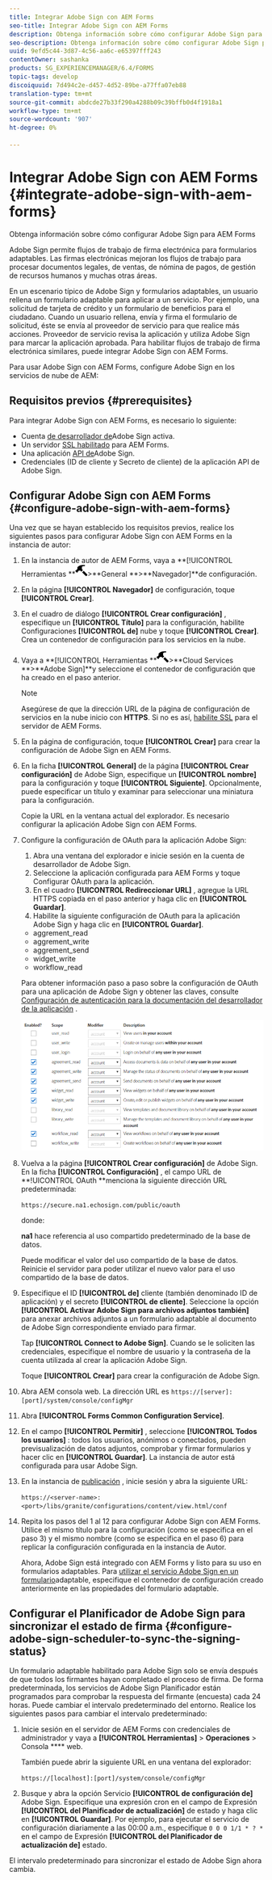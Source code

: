 ```yaml
---
title: Integrar Adobe Sign con AEM Forms
seo-title: Integrar Adobe Sign con AEM Forms
description: Obtenga información sobre cómo configurar Adobe Sign para AEM Forms
seo-description: Obtenga información sobre cómo configurar Adobe Sign para AEM Forms
uuid: 9efd5c44-3d87-4c56-aa6c-e65397fff243
contentOwner: sashanka
products: SG_EXPERIENCEMANAGER/6.4/FORMS
topic-tags: develop
discoiquuid: 7d494c2e-d457-4d52-89be-a77ffa07eb88
translation-type: tm+mt
source-git-commit: abdcde27b33f290a4288b09c39bffb0d4f1918a1
workflow-type: tm+mt
source-wordcount: '907'
ht-degree: 0%

---
```



# Integrar Adobe Sign con AEM Forms {#integrate-adobe-sign-with-aem-forms}

Obtenga información sobre cómo configurar Adobe Sign para AEM Forms

Adobe Sign permite flujos de trabajo de firma electrónica para formularios adaptables. Las firmas electrónicas mejoran los flujos de trabajo para procesar documentos legales, de ventas, de nómina de pagos, de gestión de recursos humanos y muchas otras áreas.

En un escenario típico de Adobe Sign y formularios adaptables, un usuario rellena un formulario adaptable para aplicar a un servicio. Por ejemplo, una solicitud de tarjeta de crédito y un formulario de beneficios para el ciudadano. Cuando un usuario rellena, envía y firma el formulario de solicitud, éste se envía al proveedor de servicio para que realice más acciones. Proveedor de servicio revisa la aplicación y utiliza Adobe Sign para marcar la aplicación aprobada. Para habilitar flujos de trabajo de firma electrónica similares, puede integrar Adobe Sign con AEM Forms.

Para usar Adobe Sign con AEM Forms, configure Adobe Sign en los servicios de nube de AEM:

## Requisitos previos {#prerequisites}

Para integrar Adobe Sign con AEM Forms, es necesario lo siguiente:

* Cuenta [de desarrollador de](https://acrobat.adobe.com/us/en/why-adobe/developer-form.html)Adobe Sign activa.
* Un servidor [SSL habilitado](/help/sites-administering/ssl-by-default.md) para AEM Forms.
* Una aplicación [API de](https://www.adobe.io/apis/documentcloud/sign/docs.html#!adobedocs/adobe-sign/master/gstarted/create_app.md)Adobe Sign.
* Credenciales (ID de cliente y Secreto de cliente) de la aplicación API de Adobe Sign.

## Configurar Adobe Sign con AEM Forms {#configure-adobe-sign-with-aem-forms}

Una vez que se hayan establecido los requisitos previos, realice los siguientes pasos para configurar Adobe Sign con AEM Forms en la instancia de autor:

1. En la instancia de autor de AEM Forms, vaya a **[!UICONTROL Herramientas **![martillo](assets/hammer.png)>**General **>**Navegador]**de configuración.
1. En la página **[!UICONTROL Navegador]** de configuración, toque **[!UICONTROL Crear]**.
1. En el cuadro de diálogo **[!UICONTROL Crear configuración]** , especifique un **[!UICONTROL Título]** para la configuración, habilite Configuraciones **[!UICONTROL de]** nube y toque **[!UICONTROL Crear]**. Crea un contenedor de configuración para los servicios en la nube.
1. Vaya a **[!UICONTROL Herramientas **![martillo](assets/hammer.png)>**Cloud Services **>**Adobe Sign]**y seleccione el contenedor de configuración que ha creado en el paso anterior.

   >[!NOTE]
   >
   >Asegúrese de que la dirección URL de la página de configuración de servicios en la nube inicio con **HTTPS**. Si no es así, [habilite SSL](/help/sites-administering/ssl-by-default.md) para el servidor de AEM Forms.

1. En la página de configuración, toque **[!UICONTROL Crear]** para crear la configuración de Adobe Sign en AEM Forms.
1. En la ficha **[!UICONTROL General]** de la página **[!UICONTROL Crear configuración]** de Adobe Sign, especifique un **[!UICONTROL nombre]** para la configuración y toque **[!UICONTROL Siguiente]**. Opcionalmente, puede especificar un título y examinar para seleccionar una miniatura para la configuración.

   Copie la URL en la ventana actual del explorador. Es necesario configurar la aplicación Adobe Sign con AEM Forms.

1. Configure la configuración de OAuth para la aplicación Adobe Sign:

   1. Abra una ventana del explorador e inicie sesión en la cuenta de desarrollador de Adobe Sign.
   1. Seleccione la aplicación configurada para AEM Forms y toque Configurar OAuth para la aplicación.
   1. En el cuadro **[!UICONTROL Redireccionar URL]** , agregue la URL HTTPS copiada en el paso anterior y haga clic en **[!UICONTROL Guardar]**.
   1. Habilite la siguiente configuración de OAuth para la aplicación Adobe Sign y haga clic en **[!UICONTROL Guardar]**.
   * aggrement_read
   * aggrement_write
   * aggrement_send
   * widget_write
   * workflow_read

   Para obtener información paso a paso sobre la configuración de OAuth para una aplicación de Adobe Sign y obtener las claves, consulte [Configuración de autenticación para la documentación del desarrollador de la aplicación](https://www.adobe.io/apis/documentcloud/sign/docs.html#!adobeio/adobeio-documentation/master/sign/gstarted/configure_oauth.md) .

   ![Configuración de OAuth](assets/oauth_config.png)

1. Vuelva a la página **[!UICONTROL Crear configuración]** de Adobe Sign. En la ficha **[!UICONTROL Configuración]** , el campo URL de **!UICONTROL OAuth **menciona la siguiente dirección URL predeterminada:

   `https://secure.na1.echosign.com/public/oauth`

   donde:

   **na1** hace referencia al uso compartido predeterminado de la base de datos.

   Puede modificar el valor del uso compartido de la base de datos. Reinicie el servidor para poder utilizar el nuevo valor para el uso compartido de la base de datos.

1. Especifique el ID **[!UICONTROL de]** cliente (también denominado ID de aplicación) y el secreto **[!UICONTROL de cliente]**. Seleccione la opción **[!UICONTROL Activar Adobe Sign para archivos adjuntos también]** para anexar archivos adjuntos a un formulario adaptable al documento de Adobe Sign correspondiente enviado para firmar.

   Tap **[!UICONTROL Connect to Adobe Sign]**. Cuando se le soliciten las credenciales, especifique el nombre de usuario y la contraseña de la cuenta utilizada al crear la aplicación Adobe Sign.

   Toque **[!UICONTROL Crear]** para crear la configuración de Adobe Sign.

1. Abra AEM consola web. La dirección URL es `https://[server]:[port]/system/console/configMgr`
1. Abra **[!UICONTROL Forms Common Configuration Service]**.
1. En el campo **[!UICONTROL Permitir]** , seleccione **[!UICONTROL Todos los usuarios]** : todos los usuarios, anónimos o conectados, pueden previsualización de datos adjuntos, comprobar y firmar formularios y hacer clic en **[!UICONTROL Guardar]**. La instancia de autor está configurada para usar Adobe Sign.
1. En la instancia de [publicación](/help/sites-deploying/deploy.md) , inicie sesión y abra la siguiente URL:

   `https://<server-name>:<port>/libs/granite/configurations/content/view.html/conf`

1. Repita los pasos del 1 al 12 para configurar Adobe Sign con AEM Forms. Utilice el mismo título para la configuración (como se especifica en el paso 3) y el mismo nombre (como se especifica en el paso 6) para replicar la configuración configurada en la instancia de Autor.

   Ahora, Adobe Sign está integrado con AEM Forms y listo para su uso en formularios adaptables. Para [utilizar el servicio Adobe Sign en un formulario](/help/forms/using/working-with-adobe-sign.md#configure-adobe-sign-for-an-adaptive-form)adaptable, especifique el contenedor de configuración creado anteriormente en las propiedades del formulario adaptable.

## Configurar el Planificador de Adobe Sign para sincronizar el estado de firma {#configure-adobe-sign-scheduler-to-sync-the-signing-status}

Un formulario adaptable habilitado para Adobe Sign solo se envía después de que todos los firmantes hayan completado el proceso de firma. De forma predeterminada, los servicios de Adobe Sign Planificador están programados para comprobar la respuesta del firmante (encuesta) cada 24 horas. Puede cambiar el intervalo predeterminado del entorno. Realice los siguientes pasos para cambiar el intervalo predeterminado:

1. Inicie sesión en el servidor de AEM Forms con credenciales de administrador y vaya a **[!UICONTROL Herramientas]** > **Operaciones** > Consola **** web.

   También puede abrir la siguiente URL en una ventana del explorador:

   `https://[localhost]:[port]/system/console/configMgr`

1. Busque y abra la opción Servicio **[!UICONTROL de configuración de]** Adobe Sign. Especifique una expresión [](https://en.wikipedia.org/wiki/Cron#CRON_expression) cron en el campo de Expresión **[!UICONTROL del Planificador de actualización]** de estado y haga clic en **[!UICONTROL Guardar]**. Por ejemplo, para ejecutar el servicio de configuración diariamente a las 00:00 a.m., especifique `0 0 0 1/1 * ? *` en el campo de Expresión **[!UICONTROL del Planificador de actualización de]** estado.

El intervalo predeterminado para sincronizar el estado de Adobe Sign ahora cambia.
